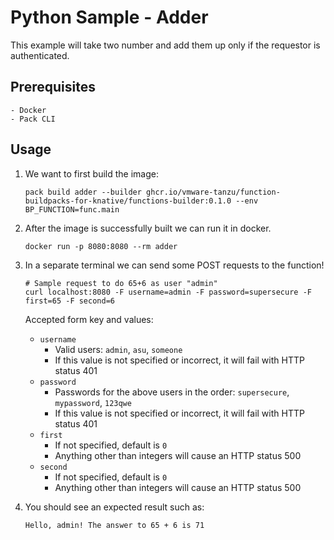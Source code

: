 # Python Sample - Adder

This example will take two number and add them up only if the requestor is authenticated.

## Prerequisites
    - Docker
    - Pack CLI

## Usage
1. We want to first build the image:
    ```
    pack build adder --builder ghcr.io/vmware-tanzu/function-buildpacks-for-knative/functions-builder:0.1.0 --env BP_FUNCTION=func.main
    ```

1. After the image is successfully built we can run it in docker.
    ```
    docker run -p 8080:8080 --rm adder
    ```

1. In a separate terminal we can send some POST requests to the function!
    ```
    # Sample request to do 65+6 as user "admin"
    curl localhost:8080 -F username=admin -F password=supersecure -F first=65 -F second=6
    ```
    Accepted form key and values:
    * `username`
        * Valid users: `admin`, `asu`, `someone`
        * If this value is not specified or incorrect, it will fail with HTTP status 401
    * `password`
        * Passwords for the above users in the order: `supersecure`, `mypassword`, `123qwe`
        * If this value is not specified or incorrect, it will fail with HTTP status 401
    * `first`
        * If not specified, default is `0`
        * Anything other than integers will cause an HTTP status 500
    * `second`
        * If not specified, default is `0`
        * Anything other than integers will cause an HTTP status 500

1. You should see an expected result such as:
    ```
    Hello, admin! The answer to 65 + 6 is 71
    ```